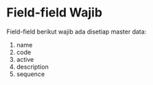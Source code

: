 # Field-field Wajib

Field-field berikut wajib ada disetiap master data:

1. name
2. code
3. active
4. description
5. sequence
